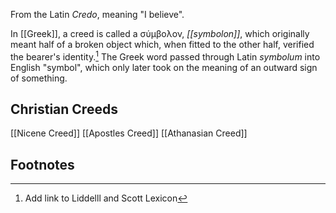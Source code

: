 From the Latin _Credo_, meaning "I believe".

In [[Greek]], a creed is called a σύμβολον, _[[symbolon]]_, which originally meant half of a broken object which, when fitted to the other half, verified the bearer's identity.[^1] The Greek word passed through Latin _symbolum_ into English "symbol", which only later took on the meaning of an outward sign of something.
## Christian Creeds
[[Nicene Creed]]
[[Apostles Creed]]
[[Athanasian Creed]]
## Footnotes

[^1]: Add link to Liddelll and Scott Lexicon